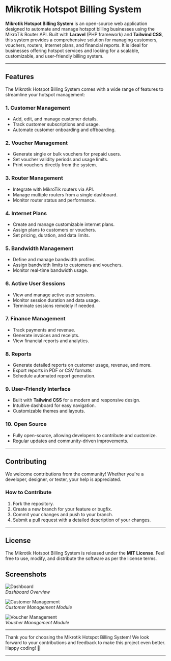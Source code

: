 
# Mikrotik Hotspot Billing System

**Mikrotik Hotspot Billing System** is an open-source web application designed to automate and manage hotspot billing businesses using the MikroTik Router API. Built with **Laravel** (PHP framework) and **Tailwind CSS**, this system provides a comprehensive solution for managing customers, vouchers, routers, internet plans, and financial reports. It is ideal for businesses offering hotspot services and looking for a scalable, customizable, and user-friendly billing system.

---

## Features

The Mikrotik Hotspot Billing System comes with a wide range of features to streamline your hotspot management:

### 1. **Customer Management**
   - Add, edit, and manage customer details.
   - Track customer subscriptions and usage.
   - Automate customer onboarding and offboarding.

### 2. **Voucher Management**
   - Generate single or bulk vouchers for prepaid users.
   - Set voucher validity periods and usage limits.
   - Print vouchers directly from the system.

### 3. **Router Management**
   - Integrate with MikroTik routers via API.
   - Manage multiple routers from a single dashboard.
   - Monitor router status and performance.

### 4. **Internet Plans**
   - Create and manage customizable internet plans.
   - Assign plans to customers or vouchers.
   - Set pricing, duration, and data limits.

### 5. **Bandwidth Management**
   - Define and manage bandwidth profiles.
   - Assign bandwidth limits to customers and vouchers.
   - Monitor real-time bandwidth usage.

### 6. **Active User Sessions**
   - View and manage active user sessions.
   - Monitor session duration and data usage.
   - Terminate sessions remotely if needed.

### 7. **Finance Management**
   - Track payments and revenue.
   - Generate invoices and receipts.
   - View financial reports and analytics.

### 8. **Reports**
   - Generate detailed reports on customer usage, revenue, and more.
   - Export reports in PDF or CSV formats.
   - Schedule automated report generation.

### 9. **User-Friendly Interface**
   - Built with **Tailwind CSS** for a modern and responsive design.
   - Intuitive dashboard for easy navigation.
   - Customizable themes and layouts.

### 10. **Open Source**
   - Fully open-source, allowing developers to contribute and customize.
   - Regular updates and community-driven improvements.

---

## Contributing

We welcome contributions from the community! Whether you're a developer, designer, or tester, your help is appreciated.

### How to Contribute
1. Fork the repository.
2. Create a new branch for your feature or bugfix.
3. Commit your changes and push to your branch.
4. Submit a pull request with a detailed description of your changes.

---

## License

The Mikrotik Hotspot Billing System is released under the **MIT License**. Feel free to use, modify, and distribute the software as per the license terms.

## Screenshots

![Dashboard](link-to-dashboard-screenshot)  
*Dashboard Overview*

![Customer Management](link-to-customer-mgt-screenshot)  
*Customer Management Module*

![Voucher Management](link-to-voucher-mgt-screenshot)  
*Voucher Management Module*

---

Thank you for choosing the Mikrotik Hotspot Billing System! We look forward to your contributions and feedback to make this project even better. Happy coding! 🚀

---
